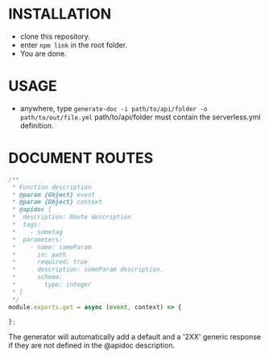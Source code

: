 # INSTALLATION
- clone this repository.
- enter `npm link` in the root folder.
- You are done.

# USAGE
- anywhere, type `generate-doc -i path/to/api/folder -o path/to/out/file.yml`
path/to/api/folder must contain the serverless.yml definition.

# DOCUMENT ROUTES
```javascript
/**
 * Function description
 * @param {Object} event 
 * @param {Object} context 
 * @apidoc [
 *  description: Route description
 *  tags:
 *    - sometag
 *  parameters:
 *    - name: someParam
 *      in: path
 *      required: true
 *      description: someParam description.
 *      schema:
 *        type: integer
 * ]
 */
module.exports.get = async (event, context) => {

};
```

The generator will automatically add a default and a '2XX' generic response if they are not defined in the @apidoc description.